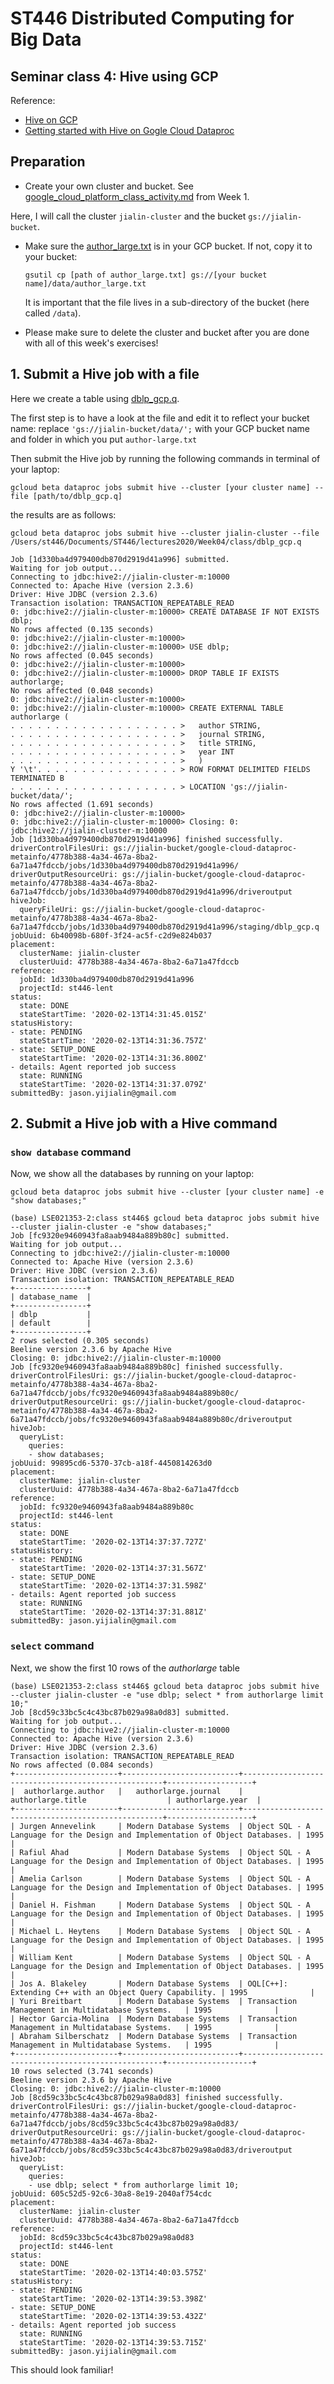 # ST446 Distributed Computing for Big Data

## Seminar class 4: Hive using GCP

Reference:

* [Hive on GCP](https://cloud.google.com/sdk/gcloud/reference/beta/dataproc/jobs/submit/hive)
* [Getting started with Hive on Gogle Cloud Dataproc](http://holowczak.com/getting-started-with-hive-on-google-cloud-dataproc/6/)

## Preparation
* Create your own cluster and bucket. See [google_cloud_platform_class_activity.md](../../Week01/class/google_cloud_platform_class_activity.md) from Week 1.

Here, I will call the cluster `jialin-cluster` and the bucket `gs://jialin-bucket`.

* Make sure the [author_large.txt](http://webdam.inria.fr/Jorge/files/author-large.txt) is in your GCP bucket. If not, copy it to your bucket:

  ```
  gsutil cp [path of author_large.txt] gs://[your bucket name]/data/author_large.txt
  ```
  It is important that the file lives in a sub-directory of the bucket (here called `/data`).

* Please make sure to delete the cluster and bucket after you are done with all of this week's exercises!

## 1. Submit a Hive job with a file

Here we create a table using [dblp_gcp.q](dblp_gcp.q). 

The first step is to have a look at the file and edit it to reflect your bucket name: replace `'gs://jialin-bucket/data/';` with your GCP bucket name and folder in which you put `author-large.txt`


Then submit the Hive job by running the following commands in terminal of your laptop:

```
gcloud beta dataproc jobs submit hive --cluster [your cluster name] --file [path/to/dblp_gcp.q]
```
the results are as follows:

```
gcloud beta dataproc jobs submit hive --cluster jialin-cluster --file /Users/st446/Documents/ST446/lectures2020/Week04/class/dblp_gcp.q

Job [1d330ba4d979400db870d2919d41a996] submitted.
Waiting for job output...
Connecting to jdbc:hive2://jialin-cluster-m:10000
Connected to: Apache Hive (version 2.3.6)
Driver: Hive JDBC (version 2.3.6)
Transaction isolation: TRANSACTION_REPEATABLE_READ
0: jdbc:hive2://jialin-cluster-m:10000> CREATE DATABASE IF NOT EXISTS dblp;
No rows affected (0.135 seconds)
0: jdbc:hive2://jialin-cluster-m:10000> 
0: jdbc:hive2://jialin-cluster-m:10000> USE dblp;
No rows affected (0.045 seconds)
0: jdbc:hive2://jialin-cluster-m:10000> 
0: jdbc:hive2://jialin-cluster-m:10000> DROP TABLE IF EXISTS authorlarge;
No rows affected (0.048 seconds)
0: jdbc:hive2://jialin-cluster-m:10000> 
0: jdbc:hive2://jialin-cluster-m:10000> CREATE EXTERNAL TABLE authorlarge (
. . . . . . . . . . . . . . . . . . . >   author STRING,
. . . . . . . . . . . . . . . . . . . >   journal STRING,
. . . . . . . . . . . . . . . . . . . >   title STRING,
. . . . . . . . . . . . . . . . . . . >   year INT
. . . . . . . . . . . . . . . . . . . >   )
Y '\t'. . . . . . . . . . . . . . . . > ROW FORMAT DELIMITED FIELDS TERMINATED B 
. . . . . . . . . . . . . . . . . . . > LOCATION 'gs://jialin-bucket/data/';
No rows affected (1.691 seconds)
0: jdbc:hive2://jialin-cluster-m:10000> 
0: jdbc:hive2://jialin-cluster-m:10000> Closing: 0: jdbc:hive2://jialin-cluster-m:10000
Job [1d330ba4d979400db870d2919d41a996] finished successfully.
driverControlFilesUri: gs://jialin-bucket/google-cloud-dataproc-metainfo/4778b388-4a34-467a-8ba2-6a71a47fdccb/jobs/1d330ba4d979400db870d2919d41a996/
driverOutputResourceUri: gs://jialin-bucket/google-cloud-dataproc-metainfo/4778b388-4a34-467a-8ba2-6a71a47fdccb/jobs/1d330ba4d979400db870d2919d41a996/driveroutput
hiveJob:
  queryFileUri: gs://jialin-bucket/google-cloud-dataproc-metainfo/4778b388-4a34-467a-8ba2-6a71a47fdccb/jobs/1d330ba4d979400db870d2919d41a996/staging/dblp_gcp.q
jobUuid: 6b40098b-680f-3f24-ac5f-c2d9e824b037
placement:
  clusterName: jialin-cluster
  clusterUuid: 4778b388-4a34-467a-8ba2-6a71a47fdccb
reference:
  jobId: 1d330ba4d979400db870d2919d41a996
  projectId: st446-lent
status:
  state: DONE
  stateStartTime: '2020-02-13T14:31:45.015Z'
statusHistory:
- state: PENDING
  stateStartTime: '2020-02-13T14:31:36.757Z'
- state: SETUP_DONE
  stateStartTime: '2020-02-13T14:31:36.800Z'
- details: Agent reported job success
  state: RUNNING
  stateStartTime: '2020-02-13T14:31:37.079Z'
submittedBy: jason.yijialin@gmail.com
```

## 2. Submit a Hive job with a Hive command

### `show database` command

Now, we show all the databases by running on your laptop:
```
gcloud beta dataproc jobs submit hive --cluster [your cluster name] -e "show databases;"
```


```
(base) LSE021353-2:class st446$ gcloud beta dataproc jobs submit hive --cluster jialin-cluster -e "show databases;"
Job [fc9320e9460943fa8aab9484a889b80c] submitted.
Waiting for job output...
Connecting to jdbc:hive2://jialin-cluster-m:10000
Connected to: Apache Hive (version 2.3.6)
Driver: Hive JDBC (version 2.3.6)
Transaction isolation: TRANSACTION_REPEATABLE_READ
+----------------+
| database_name  |
+----------------+
| dblp           |
| default        |
+----------------+
2 rows selected (0.305 seconds)
Beeline version 2.3.6 by Apache Hive
Closing: 0: jdbc:hive2://jialin-cluster-m:10000
Job [fc9320e9460943fa8aab9484a889b80c] finished successfully.
driverControlFilesUri: gs://jialin-bucket/google-cloud-dataproc-metainfo/4778b388-4a34-467a-8ba2-6a71a47fdccb/jobs/fc9320e9460943fa8aab9484a889b80c/
driverOutputResourceUri: gs://jialin-bucket/google-cloud-dataproc-metainfo/4778b388-4a34-467a-8ba2-6a71a47fdccb/jobs/fc9320e9460943fa8aab9484a889b80c/driveroutput
hiveJob:
  queryList:
    queries:
    - show databases;
jobUuid: 99895cd6-5370-37cb-a18f-4450814263d0
placement:
  clusterName: jialin-cluster
  clusterUuid: 4778b388-4a34-467a-8ba2-6a71a47fdccb
reference:
  jobId: fc9320e9460943fa8aab9484a889b80c
  projectId: st446-lent
status:
  state: DONE
  stateStartTime: '2020-02-13T14:37:37.727Z'
statusHistory:
- state: PENDING
  stateStartTime: '2020-02-13T14:37:31.567Z'
- state: SETUP_DONE
  stateStartTime: '2020-02-13T14:37:31.598Z'
- details: Agent reported job success
  state: RUNNING
  stateStartTime: '2020-02-13T14:37:31.881Z'
submittedBy: jason.yijialin@gmail.com
```

### `select` command
Next, we show the first 10 rows of the *authorlarge* table

```
(base) LSE021353-2:class st446$ gcloud beta dataproc jobs submit hive --cluster jialin-cluster -e "use dblp; select * from authorlarge limit 10;"
Job [8cd59c33bc5c4c43bc87b029a98a0d83] submitted.
Waiting for job output...
Connecting to jdbc:hive2://jialin-cluster-m:10000
Connected to: Apache Hive (version 2.3.6)
Driver: Hive JDBC (version 2.3.6)
Transaction isolation: TRANSACTION_REPEATABLE_READ
No rows affected (0.084 seconds)
+-----------------------+--------------------------+----------------------------------------------------+-------------------+
|  authorlarge.author   |   authorlarge.journal    |                 authorlarge.title                  | authorlarge.year  |
+-----------------------+--------------------------+----------------------------------------------------+-------------------+
| Jurgen Annevelink     | Modern Database Systems  | Object SQL - A Language for the Design and Implementation of Object Databases. | 1995              |
| Rafiul Ahad           | Modern Database Systems  | Object SQL - A Language for the Design and Implementation of Object Databases. | 1995              |
| Amelia Carlson        | Modern Database Systems  | Object SQL - A Language for the Design and Implementation of Object Databases. | 1995              |
| Daniel H. Fishman     | Modern Database Systems  | Object SQL - A Language for the Design and Implementation of Object Databases. | 1995              |
| Michael L. Heytens    | Modern Database Systems  | Object SQL - A Language for the Design and Implementation of Object Databases. | 1995              |
| William Kent          | Modern Database Systems  | Object SQL - A Language for the Design and Implementation of Object Databases. | 1995              |
| Jos A. Blakeley       | Modern Database Systems  | OQL[C++]: Extending C++ with an Object Query Capability. | 1995              |
| Yuri Breitbart        | Modern Database Systems  | Transaction Management in Multidatabase Systems.   | 1995              |
| Hector Garcia-Molina  | Modern Database Systems  | Transaction Management in Multidatabase Systems.   | 1995              |
| Abraham Silberschatz  | Modern Database Systems  | Transaction Management in Multidatabase Systems.   | 1995              |
+-----------------------+--------------------------+----------------------------------------------------+-------------------+
10 rows selected (3.741 seconds)
Beeline version 2.3.6 by Apache Hive
Closing: 0: jdbc:hive2://jialin-cluster-m:10000
Job [8cd59c33bc5c4c43bc87b029a98a0d83] finished successfully.
driverControlFilesUri: gs://jialin-bucket/google-cloud-dataproc-metainfo/4778b388-4a34-467a-8ba2-6a71a47fdccb/jobs/8cd59c33bc5c4c43bc87b029a98a0d83/
driverOutputResourceUri: gs://jialin-bucket/google-cloud-dataproc-metainfo/4778b388-4a34-467a-8ba2-6a71a47fdccb/jobs/8cd59c33bc5c4c43bc87b029a98a0d83/driveroutput
hiveJob:
  queryList:
    queries:
    - use dblp; select * from authorlarge limit 10;
jobUuid: 605c52d5-92c6-30a8-8e19-2040af754cdc
placement:
  clusterName: jialin-cluster
  clusterUuid: 4778b388-4a34-467a-8ba2-6a71a47fdccb
reference:
  jobId: 8cd59c33bc5c4c43bc87b029a98a0d83
  projectId: st446-lent
status:
  state: DONE
  stateStartTime: '2020-02-13T14:40:03.575Z'
statusHistory:
- state: PENDING
  stateStartTime: '2020-02-13T14:39:53.398Z'
- state: SETUP_DONE
  stateStartTime: '2020-02-13T14:39:53.432Z'
- details: Agent reported job success
  state: RUNNING
  stateStartTime: '2020-02-13T14:39:53.715Z'
submittedBy: jason.yijialin@gmail.com
```

This should look familiar!
